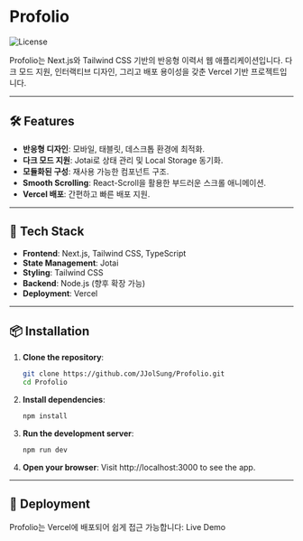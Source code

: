 # Profolio

![License](https://img.shields.io/badge/license-MIT-green)

Profolio는 Next.js와 Tailwind CSS 기반의 반응형 이력서 웹 애플리케이션입니다. 다크 모드 지원, 인터랙티브 디자인, 그리고 배포 용이성을 갖춘 Vercel 기반 프로젝트입니다.

---

## 🛠️ Features

- **반응형 디자인**: 모바일, 태블릿, 데스크톱 환경에 최적화.
- **다크 모드 지원**: Jotai로 상태 관리 및 Local Storage 동기화.
- **모듈화된 구성**: 재사용 가능한 컴포넌트 구조.
- **Smooth Scrolling**: React-Scroll을 활용한 부드러운 스크롤 애니메이션.
- **Vercel 배포**: 간편하고 빠른 배포 지원.

---

## 🚀 Tech Stack

- **Frontend**: Next.js, Tailwind CSS, TypeScript
- **State Management**: Jotai
- **Styling**: Tailwind CSS
- **Backend**: Node.js (향후 확장 가능)
- **Deployment**: Vercel

---

## 📦 Installation

1. **Clone the repository**:
   ```bash
   git clone https://github.com/JJolSung/Profolio.git
   cd Profolio
   ```
2. **Install dependencies**:

   ```bash
   npm install
   ```

3. **Run the development server**:

   ```bash
   npm run dev
   ```

4. **Open your browser**: Visit http://localhost:3000 to see the app.

---

## 🌟 Deployment

Profolio는 Vercel에 배포되어 쉽게 접근 가능합니다: Live Demo

